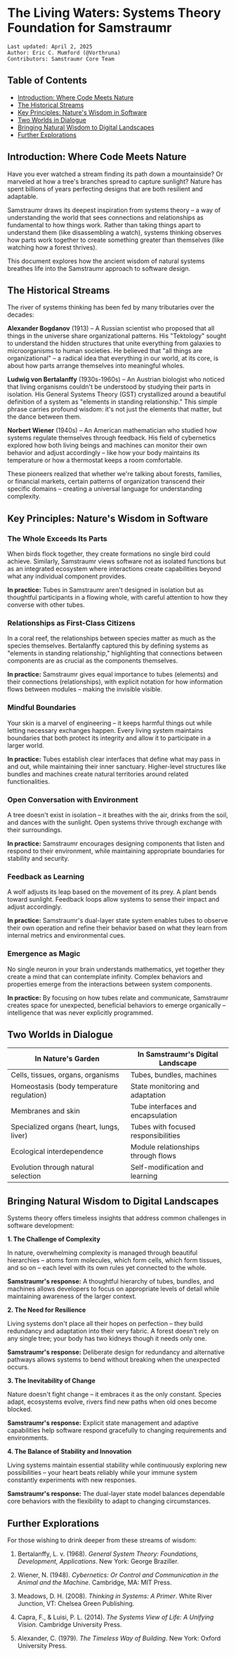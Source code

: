 # The Living Waters: Systems Theory Foundation for Samstraumr

```
Last updated: April 2, 2025
Author: Eric C. Mumford (@Vorthruna)
Contributors: Samstraumr Core Team
```

## Table of Contents
- [Introduction: Where Code Meets Nature](#introduction-where-code-meets-nature)
- [The Historical Streams](#the-historical-streams)
- [Key Principles: Nature's Wisdom in Software](#key-principles-natures-wisdom-in-software)
- [Two Worlds in Dialogue](#two-worlds-in-dialogue)
- [Bringing Natural Wisdom to Digital Landscapes](#bringing-natural-wisdom-to-digital-landscapes)
- [Further Explorations](#further-explorations)

## Introduction: Where Code Meets Nature

Have you ever watched a stream finding its path down a mountainside? Or marveled at how a tree's branches spread to capture sunlight? Nature has spent billions of years perfecting designs that are both resilient and adaptable.

Samstraumr draws its deepest inspiration from systems theory – a way of understanding the world that sees connections and relationships as fundamental to how things work. Rather than taking things apart to understand them (like disassembling a watch), systems thinking observes how parts work together to create something greater than themselves (like watching how a forest thrives).

This document explores how the ancient wisdom of natural systems breathes life into the Samstraumr approach to software design.

## The Historical Streams

The river of systems thinking has been fed by many tributaries over the decades:

**Alexander Bogdanov** (1913) – A Russian scientist who proposed that all things in the universe share organizational patterns. His "Tektology" sought to understand the hidden structures that unite everything from galaxies to microorganisms to human societies. He believed that "all things are organizational" – a radical idea that everything in our world, at its core, is about how parts arrange themselves into meaningful wholes.

**Ludwig von Bertalanffy** (1930s-1960s) – An Austrian biologist who noticed that living organisms couldn't be understood by studying their parts in isolation. His General Systems Theory (GST) crystallized around a beautiful definition of a system as "elements in standing relationship." This simple phrase carries profound wisdom: it's not just the elements that matter, but the dance between them.

**Norbert Wiener** (1940s) – An American mathematician who studied how systems regulate themselves through feedback. His field of cybernetics explored how both living beings and machines can monitor their own behavior and adjust accordingly – like how your body maintains its temperature or how a thermostat keeps a room comfortable.

These pioneers realized that whether we're talking about forests, families, or financial markets, certain patterns of organization transcend their specific domains – creating a universal language for understanding complexity.

## Key Principles: Nature's Wisdom in Software

### The Whole Exceeds Its Parts

When birds flock together, they create formations no single bird could achieve. Similarly, Samstraumr views software not as isolated functions but as an integrated ecosystem where interactions create capabilities beyond what any individual component provides.

**In practice:** Tubes in Samstraumr aren't designed in isolation but as thoughtful participants in a flowing whole, with careful attention to how they converse with other tubes.

### Relationships as First-Class Citizens

In a coral reef, the relationships between species matter as much as the species themselves. Bertalanffy captured this by defining systems as "elements in standing relationship," highlighting that connections between components are as crucial as the components themselves.

**In practice:** Samstraumr gives equal importance to tubes (elements) and their connections (relationships), with explicit notation for how information flows between modules – making the invisible visible.

### Mindful Boundaries

Your skin is a marvel of engineering – it keeps harmful things out while letting necessary exchanges happen. Every living system maintains boundaries that both protect its integrity and allow it to participate in a larger world.

**In practice:** Tubes establish clear interfaces that define what may pass in and out, while maintaining their inner sanctuary. Higher-level structures like bundles and machines create natural territories around related functionalities.

### Open Conversation with Environment

A tree doesn't exist in isolation – it breathes with the air, drinks from the soil, and dances with the sunlight. Open systems thrive through exchange with their surroundings.

**In practice:** Samstraumr encourages designing components that listen and respond to their environment, while maintaining appropriate boundaries for stability and security.

### Feedback as Learning

A wolf adjusts its leap based on the movement of its prey. A plant bends toward sunlight. Feedback loops allow systems to sense their impact and adjust accordingly.

**In practice:** Samstraumr's dual-layer state system enables tubes to observe their own operation and refine their behavior based on what they learn from internal metrics and environmental cues.

### Emergence as Magic

No single neuron in your brain understands mathematics, yet together they create a mind that can contemplate infinity. Complex behaviors and properties emerge from the interactions between system components.

**In practice:** By focusing on how tubes relate and communicate, Samstraumr creates space for unexpected, beneficial behaviors to emerge organically – intelligence that was never explicitly programmed.

## Two Worlds in Dialogue

| In Nature's Garden | In Samstraumr's Digital Landscape |
|-----------------|---------------------------|
| Cells, tissues, organs, organisms | Tubes, bundles, machines |
| Homeostasis (body temperature regulation) | State monitoring and adaptation |
| Membranes and skin | Tube interfaces and encapsulation |
| Specialized organs (heart, lungs, liver) | Tubes with focused responsibilities |
| Ecological interdependence | Module relationships through flows |
| Evolution through natural selection | Self-modification and learning |

## Bringing Natural Wisdom to Digital Landscapes

Systems theory offers timeless insights that address common challenges in software development:

**1. The Challenge of Complexity**

In nature, overwhelming complexity is managed through beautiful hierarchies – atoms form molecules, which form cells, which form tissues, and so on – each level with its own rules yet connected to the whole.

**Samstraumr's response:** A thoughtful hierarchy of tubes, bundles, and machines allows developers to focus on appropriate levels of detail while maintaining awareness of the larger context.

**2. The Need for Resilience**

Living systems don't place all their hopes on perfection – they build redundancy and adaptation into their very fabric. A forest doesn't rely on any single tree; your body has two kidneys though it needs only one.

**Samstraumr's response:** Deliberate design for redundancy and alternative pathways allows systems to bend without breaking when the unexpected occurs.

**3. The Inevitability of Change**

Nature doesn't fight change – it embraces it as the only constant. Species adapt, ecosystems evolve, rivers find new paths when old ones become blocked.

**Samstraumr's response:** Explicit state management and adaptive capabilities help software respond gracefully to changing requirements and environments.

**4. The Balance of Stability and Innovation**

Living systems maintain essential stability while continuously exploring new possibilities – your heart beats reliably while your immune system constantly experiments with new responses.

**Samstraumr's response:** The dual-layer state model balances dependable core behaviors with the flexibility to adapt to changing circumstances.

## Further Explorations

For those wishing to drink deeper from these streams of wisdom:

1. Bertalanffy, L. v. (1968). *General System Theory: Foundations, Development, Applications*. New York: George Braziller.

2. Wiener, N. (1948). *Cybernetics: Or Control and Communication in the Animal and the Machine*. Cambridge, MA: MIT Press.

3. Meadows, D. H. (2008). *Thinking in Systems: A Primer*. White River Junction, VT: Chelsea Green Publishing.

4. Capra, F., & Luisi, P. L. (2014). *The Systems View of Life: A Unifying Vision*. Cambridge University Press.

5. Alexander, C. (1979). *The Timeless Way of Building*. New York: Oxford University Press.